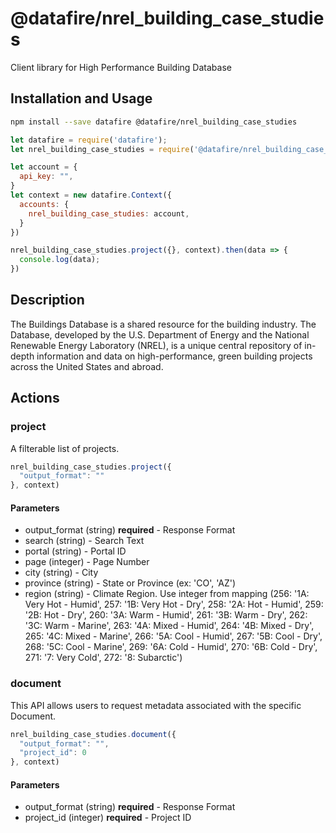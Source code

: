 # @datafire/nrel_building_case_studies

Client library for High Performance Building Database

## Installation and Usage
```bash
npm install --save datafire @datafire/nrel_building_case_studies
```

```js
let datafire = require('datafire');
let nrel_building_case_studies = require('@datafire/nrel_building_case_studies').actions;

let account = {
  api_key: "",
}
let context = new datafire.Context({
  accounts: {
    nrel_building_case_studies: account,
  }
})

nrel_building_case_studies.project({}, context).then(data => {
  console.log(data);
})
```

## Description
The Buildings Database is a shared resource for the building industry. The Database, developed by the U.S. Department of Energy and the National Renewable Energy Laboratory (NREL), is a unique central repository of in-depth information and data on high-performance, green building projects across the United States and abroad.  

## Actions
### project
A filterable list of projects.


```js
nrel_building_case_studies.project({
  "output_format": ""
}, context)
```

#### Parameters
* output_format (string) **required** - Response Format
* search (string) - Search Text
* portal (string) - Portal ID
* page (integer) - Page Number
* city (string) - City
* province (string) - State or Province (ex: 'CO', 'AZ')
* region (string) - Climate Region.  Use integer from mapping (256: '1A: Very Hot - Humid', 257: '1B: Very Hot - Dry', 258: '2A: Hot - Humid', 259: '2B: Hot - Dry', 260: '3A: Warm - Humid', 261: '3B: Warm - Dry', 262: '3C: Warm - Marine', 263: '4A: Mixed - Humid', 264: '4B: Mixed - Dry', 265: '4C: Mixed - Marine', 266: '5A: Cool - Humid', 267: '5B: Cool - Dry', 268: '5C: Cool - Marine', 269: '6A: Cold - Humid', 270: '6B: Cold - Dry', 271: '7: Very Cold', 272: '8: Subarctic')

### document
This API allows users to request metadata associated with the specific Document.


```js
nrel_building_case_studies.document({
  "output_format": "",
  "project_id": 0
}, context)
```

#### Parameters
* output_format (string) **required** - Response Format
* project_id (integer) **required** - Project ID

